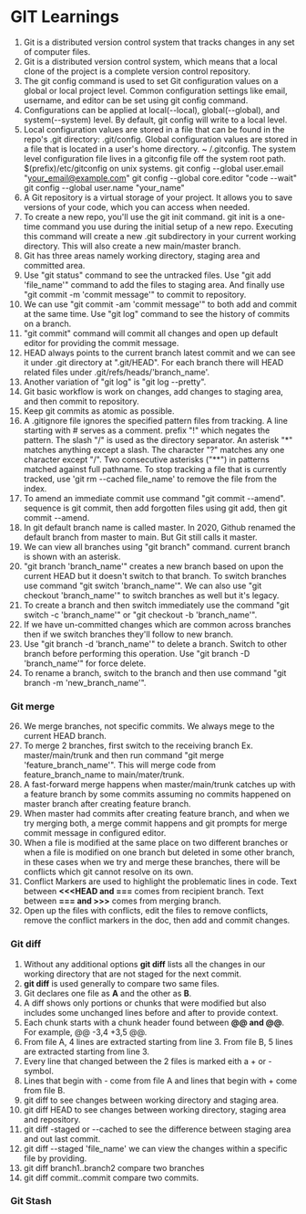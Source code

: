 # GIT Learnings

1. Git is a distributed version control system that tracks changes in any set of computer files.
2. Git is a distributed version control system, which means that a local clone of the project is a complete version control repository.
3. The git config command is used to set Git configuration values on a global or local project level. Common configuration settings like email, username, and editor can be set using git config command.
4. Configurations can be applied at local(--local), global(--global), and system(--system) level. By default, git config will write to a local level.
5. Local configuration values are stored in a file that can be found in the repo's .git directory: .git/config. Global configuration values are stored in a file that is located in a user's home directory. ~ /.gitconfig. The system level configuration file lives in a gitconfig file off the system root path. $(prefix)/etc/gitconfig on unix systems.
   git config --global user.email "your_email@example.com"
   git config --global core.editor "code --wait"
   git config --global user.name "your_name"
6. A Git repository is a virtual storage of your project. It allows you to save versions of your code, which you can access when needed.
7. To create a new repo, you'll use the git init command. git init is a one-time command you use during the initial setup of a new repo. Executing this command will create a new .git subdirectory in your current working directory. This will also create a new main/master branch.
8. Git has three areas namely working directory, staging area and committed area.
9. Use "git status" command to see the untracked files. Use "git add 'file_name'" command to add the files to staging area. And finally use "git commit -m 'commit message'" to commit to repository.
10. We can use "git commit -am 'commit message'" to both add and commit at the same time. Use "git log" command to see the history of commits on a branch.
11. "git commit" command will commit all changes and open up default editor for providing the commit message.
12. HEAD always points to the current branch latest commit and we can see it under .git directory at ".git/HEAD". For each branch there will HEAD related files under .git/refs/heads/'branch_name'.
13. Another variation of "git log" is "git log --pretty".
14. Git basic workflow is work on changes, add changes to staging area, and then commit to repository.
15. Keep git commits as atomic as possible.
16. A .gitignore file ignores the specified pattern files from tracking. A line starting with # serves as a comment. prefix "!" which negates the pattern. The slash "/" is used as the directory separator. An asterisk "*" matches anything except a slash. The character "?" matches any one character except "/". Two consecutive asterisks ("**") in patterns matched against full pathname. To stop tracking a file that is currently tracked, use 'git rm --cached file_name' to remove the file from the index.
17. To amend an immediate commit use command "git commit --amend". sequence is git commit, then add forgotten files using git add, then git commit --amend.
18. In git default branch name is called master. In 2020, Github renamed the default branch from master to main. But Git still calls it master.
19. We can view all branches using "git branch" command. current branch is shown with an asterisk.
20. "git branch 'branch_name'" creates a new branch based on upon the current HEAD but it doesn't switch to that branch. To switch branches use command "git switch 'branch_name'". We can also use "git checkout 'branch_name'" to switch branches as well but it's legacy.
21. To create a branch and then switch immediately use the command "git switch -c 'branch_name'" or "git checkout -b 'branch_name'".
22. If we have un-committed changes which are common across branches then if we switch branches they'll follow to new branch.
23. Use "git branch -d 'branch_name'" to delete a branch. Switch to other branch before performing this operation. Use "git branch -D 'branch_name'" for force delete.
24. To rename a branch, switch to the branch and then use command "git branch -m 'new_branch_name'".

### Git merge
    
26. We merge branches, not specific commits. We always mege to the current HEAD branch.
27. To merge 2 branches, first switch to the receiving branch Ex. master/main/trunk and then run command "git merge 'feature_branch_name'". This will merge code from feature_branch_name to main/mater/trunk.
28. A fast-forward merge happens when master/main/trunk catches up with a feature branch by some commits assuming no commits happened on master branch after creating feature branch.
29. When master had commits after creating feature branch, and when we try merging both, a merge commit happens and git prompts for merge commit message in configured editor.
30. When a file is modified at the same place on two different  branches or when a file is modified on one branch but deleted in some other branch, in these cases when we try and merge these branches, there will be conflicts which git cannot resolve on its own.
31. Conflict Markers are used to highlight the problematic lines in code. Text between **<<<HEAD and ===** comes from recipient branch. Text between **=== and >>>** comes from merging branch.
32. Open up the files with conflicts, edit the files to remove conflicts, remove the conflict markers in the doc, then add and commit changes.

### Git diff
1. Without any additional options **git diff** lists all the changes in our working directory that are not staged for the next commit.
2. **git diff** is used generally to compare two same files.
3. Git declares one file as **A** and the other as **B**.
4. A diff shows only portions or chunks that were modified but also includes some unchanged lines before and after to provide context.
5. Each chunk starts with a chunk header found between **@@ and @@**. For example, @@ -3,4 +3,5 @@.
6. From file A, 4 lines are extracted starting from line 3. From file B, 5 lines are extracted starting from line 3.
7. Every line that changed between the 2 files is marked eith a + or - symbol.
8. Lines that begin with - come from file A and lines that begin with + come from file B.
9. git diff to see changes between working directory and staging area.
10. git diff HEAD to see changes between working directory, staging area and repository.
11. git diff -staged or --cached to see the difference between staging area and out last commit.
12. git diff --staged 'file_name' we can view the changes within a specific file by providing.
13. git diff branch1..branch2 compare two branches
14. git diff commit..commit compare two commits.

### Git Stash

